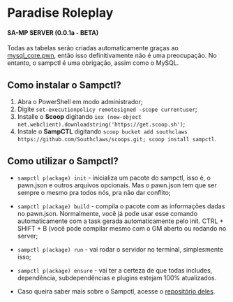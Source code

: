 # Paradise Roleplay
#### SA-MP SERVER (0.0.1a - BETA)
 
Todas as tabelas serão criadas automaticamente graças ao [mysql_core.pwn](https://github.com/Raayzeck/paradise-roleplay/blob/main/gamemodes/modules/core/database/mysql_core.pwn), então isso definitivamente não é uma preocupação. No entanto, o sampctl é uma obrigação, assim como o MySQL.

## Como instalar o Sampctl?

1. Abra o PowerShell em modo administrador;
2. Digite `set-executionpolicy remotesigned -scope currentuser`;
3. Installe o **Scoop** digitando `iex (new-object net.webclient).downloadstring('https://get.scoop.sh')`;
4. Instale o **SampCTL** digitando `scoop bucket add southclaws https://github.com/Southclaws/scoops.git; scoop install sampctl`.

## Como utilizar o Sampctl?

- `sampctl p(ackage) init` - inicializa um pacote do sampctl, isso é, o pawn.json e outros arquivos opcionais. Mas o pawn.json tem que ser sempre o mesmo pra todos nós, pra não dar conflito;
- `sampctl p(ackage) build` - compila o pacote com as informações dadas no pawn.json. Normalmente, você já pode usar esse comando automaticamente com a task gerada automaticamente pelo init. CTRL + SHIFT + B (você pode compilar mesmo com o GM aberto ou rodando no server;
- `sampctl p(ackage) run` - vai rodar o servidor no terminal, simplesmente isso;
- `sampctl p(ackage) ensure` - vai ter a certeza de que todas includes, dependência, subdependências e plugins estejam 100% atualizados.

- Caso queira saber mais sobre o Sampctl, acesse o [repositório deles](https://github.com/Southclaws/sampctl).
